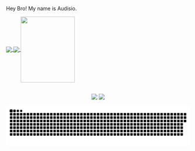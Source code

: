 Hey Bro! My name is Audisio. 

<div>
  <a href="https://github.com/audisiofilho">
  <img height="180em"   align="center" src="https://github-readme-stats.vercel.app/api?username=audisiofilho&show_icons=true&theme=vision-friendly-dark&include_all_commits=true&count_private=true"/>
  <img height="180em"  align="center" src="https://github-readme-stats.vercel.app/api/top-langs/?username=audisiofilho&&layout=compact&hide=shell&theme=vision-friendly-dark"/>

  <img align="center" width="148" height="180" src="https://media1.giphy.com/media/4OBq5v6J4pgJuZ2Cnj/giphy.webp?cid=ecf05e473swmo2uo8tycgd9rteonx2dlht65veyag7l4ijvw&rid=giphy.webp&ct=g">
</div>
 <br>
<div  align="center"> 
  
  <a href="https://www.instagram.com/audisiofilho/" target="_blank"><img src="https://img.shields.io/badge/-Instagram-%23E4405F?style=for-the-badge&logo=instagram&logoColor=white" target="_blank"></a>
  <a href="https://www.linkedin.com/in/aud%C3%ADsio-filho-554b901ab/" target="_blank"><img src="https://img.shields.io/badge/-LinkedIn-%230077B5?style=for-the-badge&logo=linkedin&logoColor=white" target="_blank"></a> 
 
  ![Snake animation](https://github.com/audisiofilho/audisiofilho/blob/output/github-contribution-grid-snake.svg)
 
</div>